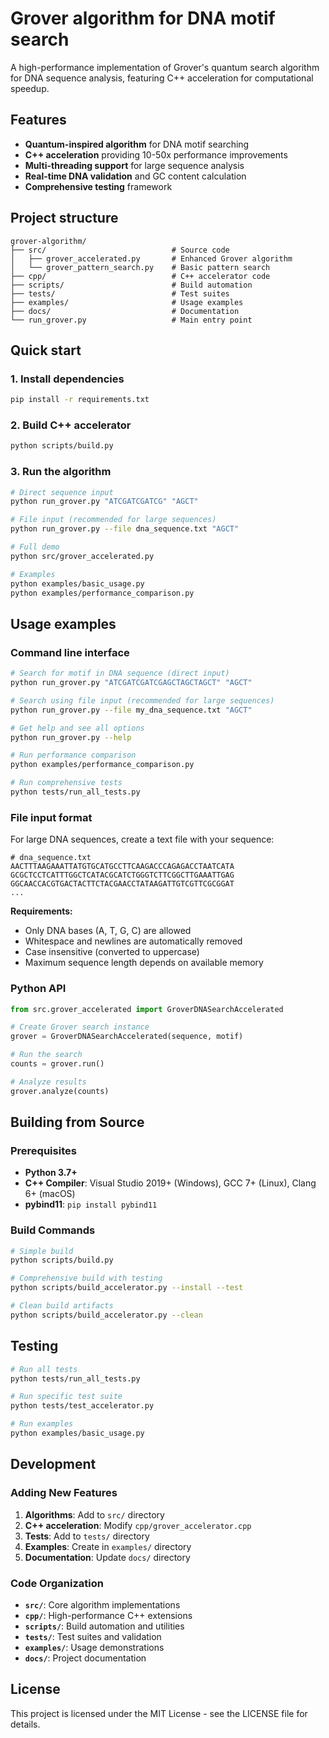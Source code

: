 # Grover algorithm for DNA motif search

A high-performance implementation of Grover's quantum search algorithm for DNA sequence analysis, featuring C++ acceleration for computational speedup.

## Features

- **Quantum-inspired algorithm** for DNA motif searching
- **C++ acceleration** providing 10-50x performance improvements
- **Multi-threading support** for large sequence analysis
- **Real-time DNA validation** and GC content calculation
- **Comprehensive testing** framework

## Project structure

```
grover-algorithm/
├── src/                            # Source code
│   ├── grover_accelerated.py       # Enhanced Grover algorithm
│   └── grover_pattern_search.py    # Basic pattern search
├── cpp/                            # C++ accelerator code
├── scripts/                        # Build automation
├── tests/                          # Test suites
├── examples/                       # Usage examples
├── docs/                           # Documentation
└── run_grover.py                   # Main entry point
```

## Quick start

### 1. Install dependencies
```bash
pip install -r requirements.txt
```

### 2. Build C++ accelerator
```bash
python scripts/build.py
```

### 3. Run the algorithm
```bash
# Direct sequence input
python run_grover.py "ATCGATCGATCG" "AGCT"

# File input (recommended for large sequences)
python run_grover.py --file dna_sequence.txt "AGCT"

# Full demo
python src/grover_accelerated.py

# Examples
python examples/basic_usage.py
python examples/performance_comparison.py
```

## Usage examples

### Command line interface
```bash
# Search for motif in DNA sequence (direct input)
python run_grover.py "ATCGATCGATCGAGCTAGCTAGCT" "AGCT"

# Search using file input (recommended for large sequences)
python run_grover.py --file my_dna_sequence.txt "AGCT"

# Get help and see all options
python run_grover.py --help

# Run performance comparison
python examples/performance_comparison.py

# Run comprehensive tests
python tests/run_all_tests.py
```

### File input format
For large DNA sequences, create a text file with your sequence:

```
# dna_sequence.txt
AACTTTAAGAAATTATGTGCATGCCTTCAAGACCCAGAGACCTAATCATA
GCGCTCCTCATTTGGCTCATACGCATCTGGGTCTTCGGCTTGAAATTGAG
GGCAACCACGTGACTACTTCTACGAACCTATAAGATTGTCGTTCGCGGAT
...
```

**Requirements:**
- Only DNA bases (A, T, G, C) are allowed
- Whitespace and newlines are automatically removed
- Case insensitive (converted to uppercase)
- Maximum sequence length depends on available memory

### Python API
```python
from src.grover_accelerated import GroverDNASearchAccelerated

# Create Grover search instance
grover = GroverDNASearchAccelerated(sequence, motif)

# Run the search
counts = grover.run()

# Analyze results
grover.analyze(counts)
```

## Building from Source

### Prerequisites
- **Python 3.7+**
- **C++ Compiler**: Visual Studio 2019+ (Windows), GCC 7+ (Linux), Clang 6+ (macOS)
- **pybind11**: `pip install pybind11`

### Build Commands
```bash
# Simple build
python scripts/build.py

# Comprehensive build with testing
python scripts/build_accelerator.py --install --test

# Clean build artifacts
python scripts/build_accelerator.py --clean
```

## Testing

```bash
# Run all tests
python tests/run_all_tests.py

# Run specific test suite
python tests/test_accelerator.py

# Run examples
python examples/basic_usage.py
```

## Development

### Adding New Features
1. **Algorithms**: Add to `src/` directory
2. **C++ acceleration**: Modify `cpp/grover_accelerator.cpp`
3. **Tests**: Add to `tests/` directory
4. **Examples**: Create in `examples/` directory
5. **Documentation**: Update `docs/` directory

### Code Organization
- **`src/`**: Core algorithm implementations
- **`cpp/`**: High-performance C++ extensions
- **`scripts/`**: Build automation and utilities
- **`tests/`**: Test suites and validation
- **`examples/`**: Usage demonstrations
- **`docs/`**: Project documentation

## License

This project is licensed under the MIT License - see the LICENSE file for details.